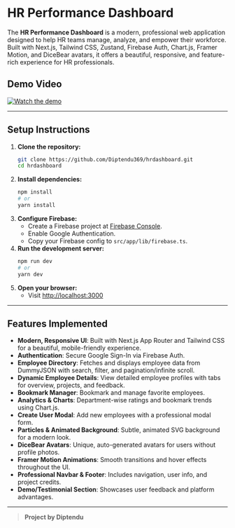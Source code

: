 # HR Performance Dashboard



The **HR Performance Dashboard** is a modern, professional web application designed to help HR teams manage, analyze, and empower their workforce. Built with Next.js, Tailwind CSS, Zustand, Firebase Auth, Chart.js, Framer Motion, and DiceBear avatars, it offers a beautiful, responsive, and feature-rich experience for HR professionals.

## Demo Video

[![Watch the demo](https://img.youtube.com/vi/YOUR_VIDEO_ID_HERE/0.jpg)]([https://www.youtube.com/watch?v=YOUR_VIDEO_ID_HERE](https://youtu.be/6HG-wsRsg8s?si=oUBXJslZReTn_ayE))



---

## Setup Instructions

1. **Clone the repository:**
   ```bash
   git clone https://github.com/Diptendu369/hrdashboard.git
   cd hrdashboard
   ```
2. **Install dependencies:**
   ```bash
   npm install
   # or
   yarn install
   ```
3. **Configure Firebase:**
   - Create a Firebase project at [Firebase Console](https://console.firebase.google.com/).
   - Enable Google Authentication.
   - Copy your Firebase config to `src/app/lib/firebase.ts`.
4. **Run the development server:**
   ```bash
   npm run dev
   # or
   yarn dev
   ```
5. **Open your browser:**
   - Visit [http://localhost:3000](http://localhost:3000)

---

## Features Implemented

- **Modern, Responsive UI**: Built with Next.js App Router and Tailwind CSS for a beautiful, mobile-friendly experience.
- **Authentication**: Secure Google Sign-In via Firebase Auth.
- **Employee Directory**: Fetches and displays employee data from DummyJSON with search, filter, and pagination/infinite scroll.
- **Dynamic Employee Details**: View detailed employee profiles with tabs for overview, projects, and feedback.
- **Bookmark Manager**: Bookmark and manage favorite employees.
- **Analytics & Charts**: Department-wise ratings and bookmark trends using Chart.js.
- **Create User Modal**: Add new employees with a professional modal form.
- **Particles & Animated Background**: Subtle, animated SVG background for a modern look.
- **DiceBear Avatars**: Unique, auto-generated avatars for users without profile photos.
- **Framer Motion Animations**: Smooth transitions and hover effects throughout the UI.
- **Professional Navbar & Footer**: Includes navigation, user info, and project credits.
- **Demo/Testimonial Section**: Showcases user feedback and platform advantages.

---

> **Project by Diptendu**
